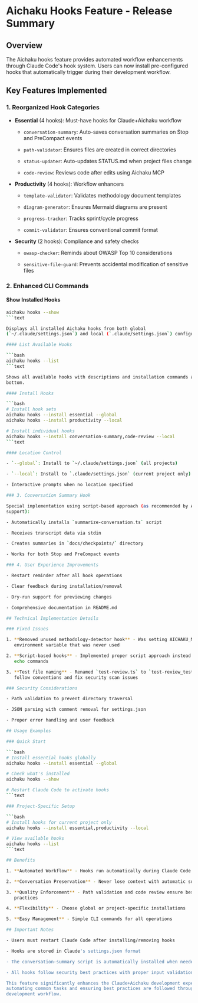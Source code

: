 # Aichaku Hooks Feature - Release Summary

## Overview

The Aichaku hooks feature provides automated workflow enhancements through
Claude Code's hook system. Users can now install pre-configured hooks that
automatically trigger during their development workflow.

## Key Features Implemented

### 1. Reorganized Hook Categories

- **Essential** (4 hooks): Must-have hooks for Claude+Aichaku workflow

  - `conversation-summary`: Auto-saves conversation summaries on Stop and
    PreCompact events

  - `path-validator`: Ensures files are created in correct directories

  - `status-updater`: Auto-updates STATUS.md when project files change

  - `code-review`: Reviews code after edits using Aichaku MCP

- **Productivity** (4 hooks): Workflow enhancers

  - `template-validator`: Validates methodology document templates

  - `diagram-generator`: Ensures Mermaid diagrams are present

  - `progress-tracker`: Tracks sprint/cycle progress

  - `commit-validator`: Ensures conventional commit format

- **Security** (2 hooks): Compliance and safety checks

  - `owasp-checker`: Reminds about OWASP Top 10 considerations

  - `sensitive-file-guard`: Prevents accidental modification of sensitive files

### 2. Enhanced CLI Commands

#### Show Installed Hooks

````bash
aichaku hooks --show
```text

Displays all installed Aichaku hooks from both global
(`~/.claude/settings.json`) and local (`.claude/settings.json`) configurations.

#### List Available Hooks

```bash
aichaku hooks --list
```text

Shows all available hooks with descriptions and installation commands at the
bottom.

#### Install Hooks

```bash
# Install hook sets
aichaku hooks --install essential --global
aichaku hooks --install productivity --local

# Install individual hooks
aichaku hooks --install conversation-summary,code-review --local
```text

#### Location Control

- `--global`: Install to `~/.claude/settings.json` (all projects)

- `--local`: Install to `.claude/settings.json` (current project only)

- Interactive prompts when no location specified

### 3. Conversation Summary Hook

Special implementation using script-based approach (as recommended by Anthropic
support):

- Automatically installs `summarize-conversation.ts` script

- Receives transcript data via stdin

- Creates summaries in `docs/checkpoints/` directory

- Works for both Stop and PreCompact events

### 4. User Experience Improvements

- Restart reminder after all hook operations

- Clear feedback during installation/removal

- Dry-run support for previewing changes

- Comprehensive documentation in README.md

## Technical Implementation Details

### Fixed Issues

1. **Removed unused methodology-detector hook** - Was setting AICHAKU_MODE
   environment variable that was never used

2. **Script-based hooks** - Implemented proper script approach instead of simple
   echo commands

3. **Test file naming** - Renamed `test-review.ts` to `test-review_test.ts` to
   follow conventions and fix security scan issues

### Security Considerations

- Path validation to prevent directory traversal

- JSON parsing with comment removal for settings.json

- Proper error handling and user feedback

## Usage Examples

### Quick Start

```bash
# Install essential hooks globally
aichaku hooks --install essential --global

# Check what's installed
aichaku hooks --show

# Restart Claude Code to activate hooks
```text

### Project-Specific Setup

```bash
# Install hooks for current project only
aichaku hooks --install essential,productivity --local

# View available hooks
aichaku hooks --list
```text

## Benefits

1. **Automated Workflow** - Hooks run automatically during Claude Code sessions

2. **Conversation Preservation** - Never lose context with automatic summaries

3. **Quality Enforcement** - Path validation and code review ensure best
   practices

4. **Flexibility** - Choose global or project-specific installations

5. **Easy Management** - Simple CLI commands for all operations

## Important Notes

- Users must restart Claude Code after installing/removing hooks

- Hooks are stored in Claude's settings.json format

- The conversation-summary script is automatically installed when needed

- All hooks follow security best practices with proper input validation

This feature significantly enhances the Claude+Aichaku development experience by
automating common tasks and ensuring best practices are followed throughout the
development workflow.
````
